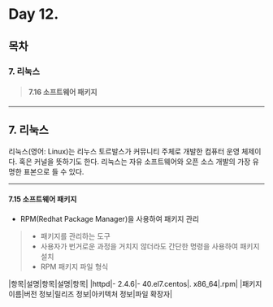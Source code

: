 # Day 12.

## 목차
 
### 7. 리눅스

> #### 7.16 소프트웨어 패키지


------------
 
 
## 7. 리눅스
 
 
리눅스(영어: Linux)는 리누스 토르발스가 커뮤니티 주체로 개발한 컴퓨터 운영 체제이다. 혹은 커널을 뜻하기도 한다. 리눅스는 자유 소프트웨어와 오픈 소스 개발의 가장 유명한 표본으로 들 수 있다.


 ------------

 
 #### 7.15 소프트웨어 패키지

* RPM(Redhat Package Manager)을 사용하여 패키지 관리
> * 패키지를 관리하는 도구
> * 사용자가 번거로운 과정을 거치지 않더라도 간단한 명령을 사용하여 패키지 설치
> * RPM 패키지 파일 형식




|항목|설명|항목|설명|항목|
|httpd|- 2.4.6|- 40.el7.centos|. x86_64|.rpm|
|패키지 이름|버전 정보|릴리즈 정보|아키텍처 정보|파일 확장자|
